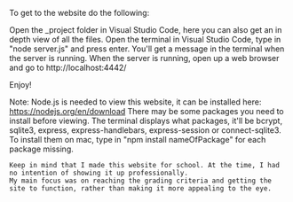 To get to the website do the following:

  Open the _project folder in Visual Studio Code, here you can also get an in depth view of all the files.
  Open the terminal in Visual Studio Code, type in "node server.js" and press enter.
  You'll get a message in the terminal when the server is running. 
  When the server is running, open up a web browser and go to http://localhost:4442/

Enjoy!

  Note: 
    Node.js is needed to view this website, it can be installed here: https://nodejs.org/en/download
    There may be some packages you need to install before viewing.
    The terminal displays what packages, it'll be bcrypt, sqlite3, express, express-handlebars, express-session or connect-sqlite3.
    To install them on mac, type in "npm install nameOfPackage" for each package missing.
    
    Keep in mind that I made this website for school. At the time, I had no intention of showing it up professionally.
    My main focus was on reaching the grading criteria and getting the site to function, rather than making it more appealing to the eye.
